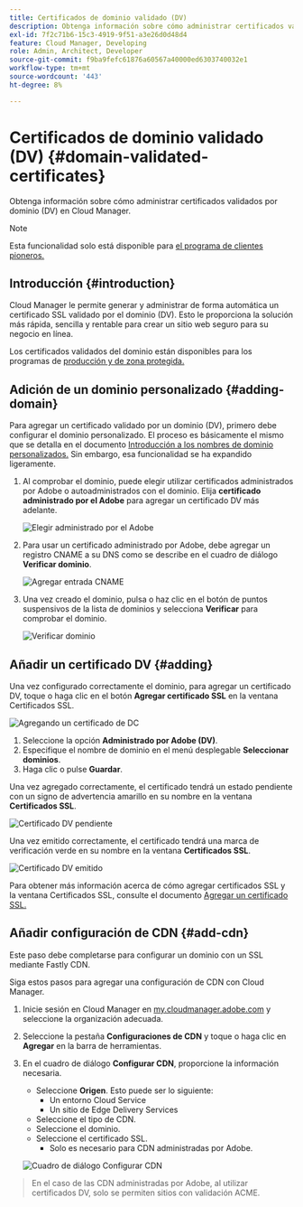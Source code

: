 ```yaml
---
title: Certificados de dominio validado (DV)
description: Obtenga información sobre cómo administrar certificados validados por dominio (DV) en Cloud Manager.
exl-id: 7f2c71b6-15c3-4919-9f51-a3e26d0d48d4
feature: Cloud Manager, Developing
role: Admin, Architect, Developer
source-git-commit: f9ba9fefc61876a60567a40000ed6303740032e1
workflow-type: tm+mt
source-wordcount: '443'
ht-degree: 8%

---
```


# Certificados de dominio validado (DV) {#domain-validated-certificates}

Obtenga información sobre cómo administrar certificados validados por dominio (DV) en Cloud Manager.

>[!NOTE]
>
>Esta funcionalidad solo está disponible para [el programa de clientes pioneros.](/help/implementing/cloud-manager/release-notes/current.md#early-adoption)

## Introducción {#introduction}

Cloud Manager le permite generar y administrar de forma automática un certificado SSL validado por el dominio (DV). Esto le proporciona la solución más rápida, sencilla y rentable para crear un sitio web seguro para su negocio en línea.

Los certificados validados del dominio están disponibles para los programas de [producción y de zona protegida.](/help/implementing/cloud-manager/getting-access-to-aem-in-cloud/program-types.md)

## Adición de un dominio personalizado {#adding-domain}

Para agregar un certificado validado por un dominio (DV), primero debe configurar el dominio personalizado. El proceso es básicamente el mismo que se detalla en el documento [Introducción a los nombres de dominio personalizados.](/help/implementing/cloud-manager/custom-domain-names/introduction.md) Sin embargo, esa funcionalidad se ha expandido ligeramente.

1. Al comprobar el dominio, puede elegir utilizar certificados administrados por Adobe o autoadministrados con el dominio. Elija **certificado administrado por el Adobe** para agregar un certificado DV más adelante.

   ![Elegir administrado por el Adobe](assets/verify-domain-dialog.png)

1. Para usar un certificado administrado por Adobe, debe agregar un registro CNAME a su DNS como se describe en el cuadro de diálogo **Verificar dominio**.

   ![Agregar entrada CNAME](assets/verify-domain-dialog-adobe-managed.png)

1. Una vez creado el dominio, pulsa o haz clic en el botón de puntos suspensivos de la lista de dominios y selecciona **Verificar** para comprobar el dominio.

   ![Verificar dominio](assets/verify-domain.png)

## Añadir un certificado DV {#adding}

Una vez configurado correctamente el dominio, para agregar un certificado DV, toque o haga clic en el botón **Agregar certificado SSL** en la ventana Certificados SSL.

![Agregando un certificado de DC](/help/implementing/cloud-manager/assets/ssl/add-dv-certificate.png)

1. Seleccione la opción **Administrado por Adobe (DV)**.
1. Especifique el nombre de dominio en el menú desplegable **Seleccionar dominios**.
1. Haga clic o pulse **Guardar**.

Una vez agregado correctamente, el certificado tendrá un estado pendiente con un signo de advertencia amarillo en su nombre en la ventana **Certificados SSL**.

![Certificado DV pendiente](assets/pending-dv-certificate.png)

Una vez emitido correctamente, el certificado tendrá una marca de verificación verde en su nombre en la ventana **Certificados SSL**.

![Certificado DV emitido](assets/issued-dv-certificate.png)

Para obtener más información acerca de cómo agregar certificados SSL y la ventana Certificados SSL, consulte el documento [Agregar un certificado SSL.](add-ssl-certificate.md)

## Añadir configuración de CDN {#add-cdn}

Este paso debe completarse para configurar un dominio con un SSL mediante Fastly CDN.

Siga estos pasos para agregar una configuración de CDN con Cloud Manager.

1. Inicie sesión en Cloud Manager en [my.cloudmanager.adobe.com](https://my.cloudmanager.adobe.com/) y seleccione la organización adecuada.

1. Seleccione la pestaña **Configuraciones de CDN** y toque o haga clic en **Agregar** en la barra de herramientas.

1. En el cuadro de diálogo **Configurar CDN**, proporcione la información necesaria.

   * Seleccione **Origen**. Esto puede ser lo siguiente:
      * Un entorno Cloud Service
      * Un sitio de Edge Delivery Services
   * Seleccione el tipo de CDN.
   * Seleccione el dominio.
   * Seleccione el certificado SSL.
      * Solo es necesario para CDN administradas por Adobe.

   ![Cuadro de diálogo Configurar CDN](assets/configure-cdn-dialog.png)

>
>
>En el caso de las CDN administradas por Adobe, al utilizar certificados DV, solo se permiten sitios con validación ACME.
